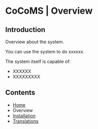 # CoCoMS | Overview


## Introduction
Overview about the system.

You can use the system to do xxxxxx.

The system itself is capable of:
* XXXXXX
* XXXXXXXXX

## Contents
* [Home](home.md)
* Overview
* [Installation](installation.md)
* [Translations](translations.md)
